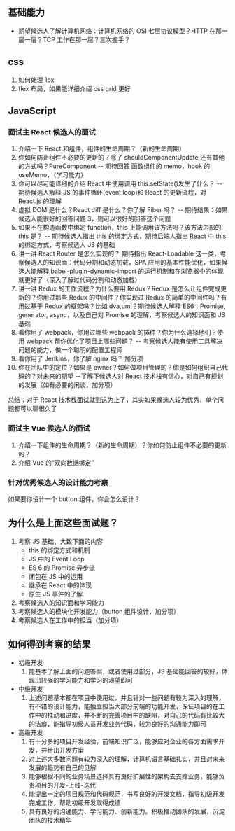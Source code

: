 ## 基础能力

- 期望候选人了解计算机网络：计算机网络的 OSI 七层协议模型？HTTP 在那一层一层？TCP 工作在那一层？三次握手？

## css

1. 如何处理 1px
2. flex 布局，如果能详细介绍 css grid 更好

## JavaScript

### 面试主 React 候选人的面试

1. 介绍一下 React 和组件，组件的生命周期？（新的生命周期）
2. 你如何防止组件不必要的更新的？除了 shouldComponentUpdate 还有其他的方式吗？PureComponent -- 期待回答 函数组件的 memo，hook 的 useMemo，（学习能力）
3. 你可以尽可能详细的介绍 React 中使用调用 this.setState()发生了什么？ -- 期待候选人解释 JS 的事件循环(event loop)和 React 的更新流程，对 React.js 的理解
4. 虚拟 DOM 是什么？React diff 是什么？你了解 Fiber 吗？ -- 期待结果：如果候选人能很好的回答问题 3，则可以很好的回答这个问题
5. 如果不在构造函数中绑定 function，this 上能调用该方法吗？该方法内部的 this 是？ -- 期待候选人指出 this 的绑定方式，期待后端人指出 React 中 this 的绑定方式，考察候选人 JS 的基础
6. 讲一讲 React Router 是怎么实现的？ 期待指出 React-Loadable 这一类，考察候选人的知识面：代码分割和动态加载，SPA 应用的基本性能优化，如果候选人能解释 babel-plugin-dynamic-import 的运行机制和在浏览器中的体现就更好了（深入了解过代码分割和动态加载）
7. 讲一讲 Redux 的工作流程？为什么要用 Redux？Redux 是怎么让组件完成更新的？你用过那些 Redux 的中间件？你实现过 Redux 的简单的中间件吗？有用过基于 Redux 的框架吗？比如 dva,umi？期待候选人解释 ES6：Promise, generator, async，以及自己对 Promise 的理解，考察候选人的知识面和 JS 基础
8. 看你用了 webpack，你用过哪些 webpack 的插件？你为什么选择他们？使用 webpack 帮你优化了项目上哪些问题？ -- 考察候选人能有使用工具解决问题的能力，做一个聪明的配置工程师
9. 看你用了 Jenkins，你了解 nginx 吗？ 加分项
10. 你在团队中的定位？如果是 owner？如何做项目管理的？你是如何组织自己代码的？对未来的期望 --了解下候选人对 React 技术栈有信心，对自己有规划的发展（如有必要的闲谈，加分项）

总结：对于 React 技术栈面试就到这为止了，其实如果候选人较为优秀，单个问题都可以聊很久了

### 面试主 Vue 候选人的面试

1. 介绍一下组件的生命周期？（新的生命周期）？你如何防止组件不必要的更新的？
2. 介绍 Vue 的“双向数据绑定”

### 针对优秀候选人的设计能力考察

如果要你设计一个 button 组件，你会怎么设计？

## 为什么是上面这些面试题？

1. 考察 JS 基础，大致下面的内容
   - this 的绑定方式和机制
   - JS 中的 Event Loop
   - ES 6 的 Promise 异步流
   - 闭包在 JS 中的运用
   - 继承在 React 中的体现
   - 原生 JS 事件的了解
2. 考察候选人的知识面和学习能力
3. 考察候选人的模块化开发能力（button 组件设计，加分项）
4. 考察候选人在工作中的担当（加分项）

## 如何得到考察的结果

- 初级开发
  1. 能基本了解上面的问题答案，或者使用过部分，JS 基础能回答的较好，体现出较强的学习能力和学习的渴望即可
- 中级开发
  1. 上述问题基本都在项目中使用过，并且针对一些问题有较为深入的理解，有不错的设计能力，能独立担当大部分前端的功能开发，保证项目的在工作中的推动和进度，并不断的完善项目中的缺陷，对自己的代码有比较大的洁癖，能指导初级人员开发业务代码，较为良好的沟通能力即可
- 高级开发
  1. 有十分多的项目开发经验，前端知识广泛，能够应对企业的各方面需求开发，并给出开发方案
  2. 对上述大多数问题有较为深入的理解，计算机语言基础扎实，并且对未来发展的趋势有自己的见解
  3. 能够根据不同的业务场景选择具有良好扩展性的架构去支撑业务，能够负责项目的开发-上线-迭代
  4. 能提出一定的项目规范和代码规范，书写良好的开发文档，指导初级开发完成工作，帮助初级开发取得成绩
  5. 具有良好的沟通能力、学习能力、创新能力。积极推动团队的发展，沉淀团队的技术精华
